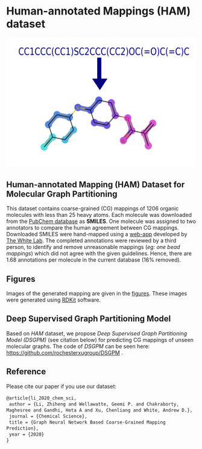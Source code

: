 # Human-annotated Mappings (HAM) dataset
![](figures/HAM.svg)

## Human-annotated Mapping (HAM) Dataset for Molecular Graph Partitioning

This dataset contains coarse-grained (CG) mappings of 1206 organic molecules with less than 25 heavy atoms. Each molecule was downloaded from the [PubChem database](https://pubchem.ncbi.nlm.nih.gov/) as **SMILES**. One molecule was assigned to two annotators to compare the human agreement between CG mappings. Downloaded SMILES  were hand-mapped using a [web-app](http://thewhitelab.org/Apps/cg-map/) developed by [The White Lab](http://thewhitelab.org/). The completed annotations were reviewed by a third person, to identify and remove unreasonable mappings (*eg: one bead mappings*) which did not agree with the given guidelines. Hence, there are 1.68 annotations per molecule in the current database (16\% removed). 



## Figures ##

Images of the generated mapping are given in the [figures](https://github.com/rochesterxugroup/HAM_dataset/tree/master/figures). These images were generated using [RDKit](https://www.rdkit.org/) software.



## Deep Supervised Graph Partitioning Model

Based on *HAM* dataset, we propose *Deep Supervised Graph Partitioning Model (DSGPM)* (see citation below) for predicting CG mappings of unseen molecular graphs. The code of *DSGPM* can be seen here: https://github.com/rochesterxugroup/DSGPM .



## Reference

Please cite our paper if you use our dataset:

```
@article{li_2020_chem_sci,
 author = {Li, Zhiheng and Wellawatte, Geemi P. and Chakraborty, Maghesree and Gandhi, Heta A and Xu, Chenliang and White, Andrew D.},
 journal = {Chemical Science},
 title = {Graph Neural Network Based Coarse-Grained Mapping Prediction},
 year = {2020}
}
```

